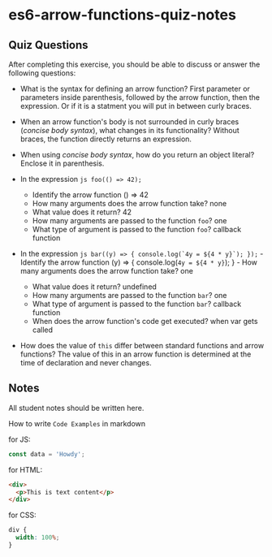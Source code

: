 # es6-arrow-functions-quiz-notes

## Quiz Questions

After completing this exercise, you should be able to discuss or answer the following questions:

- What is the syntax for defining an arrow function?
  First parameter or parameters inside parenthesis, followed by the arrow function, then the expression. Or if it is a statment you will put in between curly braces.
- When an arrow function's body is not surrounded in curly braces (_concise body syntax_), what changes in its functionality?
  Without braces, the function directly returns an expression.
- When using _concise body syntax_, how do you return an object literal?
  Enclose it in parenthesis.
- In the expression
  `js
    foo(() => 42);
    `

  - Identify the arrow function
    () => 42
  - How many arguments does the arrow function take?
    none
  - What value does it return?
    42
  - How many arguments are passed to the function `foo`?
    one
  - What type of argument is passed to the function `foo`?
    callback function

- In the expression
  `` js
    bar((y) => {
      console.log(`4y = ${4 * y}`);
    });
     `` - Identify the arrow function
  (y) => {
  console.log(`4y = ${4 * y}`);
  } - How many arguments does the arrow function take?
  one
  - What value does it return?
    undefined
  - How many arguments are passed to the function `bar`?
    one
  - What type of argument is passed to the function `bar`?
    callback function
  - When does the arrow function's code get executed?
    when var gets called
- How does the value of `this` differ between standard functions and arrow functions?
  The value of this in an arrow function is determined at the time of declaration and never changes.

## Notes

All student notes should be written here.

How to write `Code Examples` in markdown

for JS:

```javascript
const data = 'Howdy';
```

for HTML:

```html
<div>
  <p>This is text content</p>
</div>
```

for CSS:

```css
div {
  width: 100%;
}
```
